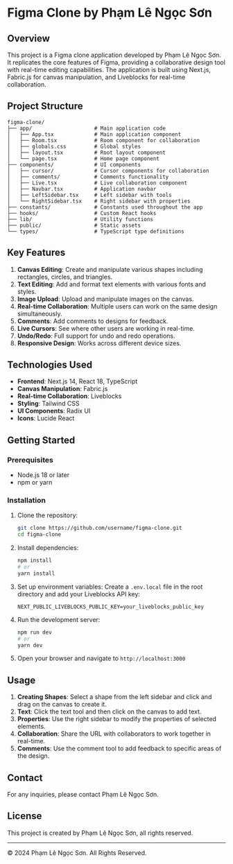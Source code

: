 # Figma Clone by Phạm Lê Ngọc Sơn

## Overview
This project is a Figma clone application developed by Phạm Lê Ngọc Sơn. It replicates the core features of Figma, providing a collaborative design tool with real-time editing capabilities. The application is built using Next.js, Fabric.js for canvas manipulation, and Liveblocks for real-time collaboration.

## Project Structure

```
figma-clone/
├── app/                    # Main application code
│   ├── App.tsx             # Main application component
│   ├── Room.tsx            # Room component for collaboration
│   ├── globals.css         # Global styles
│   ├── layout.tsx          # Root layout component
│   └── page.tsx            # Home page component
├── components/             # UI components
│   ├── cursor/             # Cursor components for collaboration
│   ├── comments/           # Comments functionality
│   ├── Live.tsx            # Live collaboration component
│   ├── Navbar.tsx          # Application navbar
│   ├── LeftSidebar.tsx     # Left sidebar with tools
│   └── RightSidebar.tsx    # Right sidebar with properties
├── constants/              # Constants used throughout the app
├── hooks/                  # Custom React hooks
├── lib/                    # Utility functions
├── public/                 # Static assets
└── types/                  # TypeScript type definitions
```

## Key Features

1. **Canvas Editing**: Create and manipulate various shapes including rectangles, circles, and triangles.
2. **Text Editing**: Add and format text elements with various fonts and styles.
3. **Image Upload**: Upload and manipulate images on the canvas.
4. **Real-time Collaboration**: Multiple users can work on the same design simultaneously.
5. **Comments**: Add comments to designs for feedback.
6. **Live Cursors**: See where other users are working in real-time.
7. **Undo/Redo**: Full support for undo and redo operations.
8. **Responsive Design**: Works across different device sizes.

## Technologies Used

- **Frontend**: Next.js 14, React 18, TypeScript
- **Canvas Manipulation**: Fabric.js
- **Real-time Collaboration**: Liveblocks
- **Styling**: Tailwind CSS
- **UI Components**: Radix UI
- **Icons**: Lucide React

## Getting Started

### Prerequisites
- Node.js 18 or later
- npm or yarn

### Installation

1. Clone the repository:
   ```bash
   git clone https://github.com/username/figma-clone.git
   cd figma-clone
   ```

2. Install dependencies:
   ```bash
   npm install
   # or
   yarn install
   ```

3. Set up environment variables:
   Create a `.env.local` file in the root directory and add your Liveblocks API key:
   ```
   NEXT_PUBLIC_LIVEBLOCKS_PUBLIC_KEY=your_liveblocks_public_key
   ```

4. Run the development server:
   ```bash
   npm run dev
   # or
   yarn dev
   ```

5. Open your browser and navigate to `http://localhost:3000`

## Usage

1. **Creating Shapes**: Select a shape from the left sidebar and click and drag on the canvas to create it.
2. **Text**: Click the text tool and then click on the canvas to add text.
3. **Properties**: Use the right sidebar to modify the properties of selected elements.
4. **Collaboration**: Share the URL with collaborators to work together in real-time.
5. **Comments**: Use the comment tool to add feedback to specific areas of the design.

## Contact

For any inquiries, please contact Phạm Lê Ngọc Sơn.

## License

This project is created by Phạm Lê Ngọc Sơn, all rights reserved.

---

© 2024 Phạm Lê Ngọc Sơn. All Rights Reserved.
